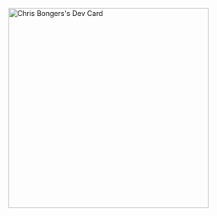  
<a href="https://app.daily.dev/DailyDevTips"><img src="paisndulaksara/ejtos-react_budget_app/blob/master/devcard.svg" width="400" alt="Chris Bongers's Dev Card"/></a>
